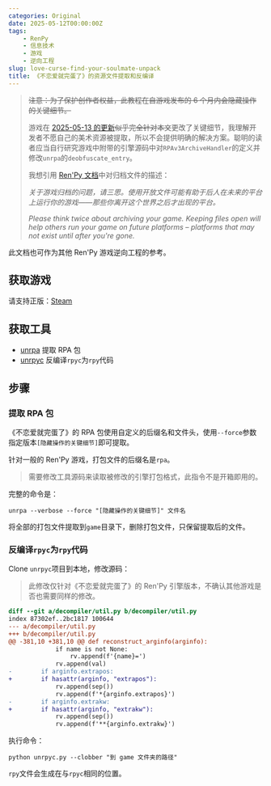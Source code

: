 ```yaml
---
categories: Original
date: 2025-05-12T00:00:00Z
tags:
    - RenPy
    - 信息技术
    - 游戏
    - 逆向工程
slug: love-curse-find-your-soulmate-unpack
title: 《不恋爱就完蛋了》的资源文件提取和反编译
---
```


> ~~注意：为了保护创作者权益，此教程在自游戏发布的 6 个月内会隐藏操作的关键细节。~~
>
> 游戏在 [2025-05-13 的更新](https://steamdb.info/patchnotes/18453168/)~~似乎完全针对本文~~更改了关键细节，我理解开发者不愿自己的美术资源被提取，所以不会提供明确的解决方案。聪明的读者应当自行研究游戏中附带的引擎源码中对`RPAv3ArchiveHandler`的定义并修改`unrpa`的`deobfuscate_entry`。
>
> 我想引用 [Ren'Py 文档](https://doc.renpy.cn/zh-CN/build.html#archives)中对归档文件的描述：
>
> _关于游戏归档的问题，请三思。使用开放文件可能有助于后人在未来的平台上运行你的游戏——那些你离开这个世界之后才出现的平台。_
>
> _Please think twice about archiving your game. Keeping files open will help others run your game on future platforms – platforms that may not exist until after you're gone._

此文档也可作为其他 Ren'Py 游戏逆向工程的参考。

## 获取游戏

请支持正版：[Steam](https://store.steampowered.com/app/3069120/)

## 获取工具

- [unrpa](https://github.com/Lattyware/unrpa) 提取 RPA 包
- [unrpyc](https://github.com/CensoredUsername/unrpyc) 反编译`rpyc`为`rpy`代码

## 步骤

### 提取 RPA 包

《不恋爱就完蛋了》的 RPA 包使用自定义的后缀名和文件头，使用`--force`参数指定版本`[隐藏操作的关键细节]`即可提取。

针对一般的 Ren'Py 游戏，打包文件的后缀名是`rpa`。

> 需要修改工具源码来读取被修改的引擎打包格式，此指令不是开箱即用的。

完整的命令是：

```shell
unrpa --verbose --force "[隐藏操作的关键细节]" 文件名
```

将全部的打包文件提取到`game`目录下，删除打包文件，只保留提取后的文件。

### 反编译`rpyc`为`rpy`代码

Clone `unrpyc`项目到本地，修改源码：

> 此修改仅针对《不恋爱就完蛋了》的 Ren'Py 引擎版本，不确认其他游戏是否也需要同样的修改。

```patch
diff --git a/decompiler/util.py b/decompiler/util.py
index 87302ef..2bc1817 100644
--- a/decompiler/util.py
+++ b/decompiler/util.py
@@ -381,10 +381,10 @@ def reconstruct_arginfo(arginfo):
             if name is not None:
                 rv.append(f'{name}=')
             rv.append(val)
-        if arginfo.extrapos:
+        if hasattr(arginfo, "extrapos"):
             rv.append(sep())
             rv.append(f'*{arginfo.extrapos}')
-        if arginfo.extrakw:
+        if hasattr(arginfo, "extrakw"):
             rv.append(sep())
             rv.append(f'**{arginfo.extrakw}')

```

执行命令：

```shell
python unrpyc.py --clobber "到 game 文件夹的路径"
```

`rpy`文件会生成在与`rpyc`相同的位置。
